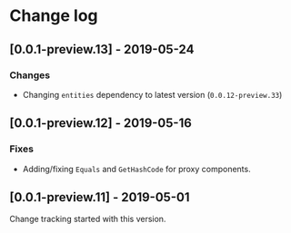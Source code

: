 # Change log


## [0.0.1-preview.13] - 2019-05-24

### Changes

* Changing `entities` dependency to latest version (`0.0.12-preview.33`) 


## [0.0.1-preview.12] - 2019-05-16

### Fixes

* Adding/fixing `Equals` and `GetHashCode` for proxy components. 


## [0.0.1-preview.11] - 2019-05-01

Change tracking started with this version.

<!-- Template for version sections
## [0.0.0-preview.0]

### New Features


### Upgrade guide


### Changes


### Fixes
-->
